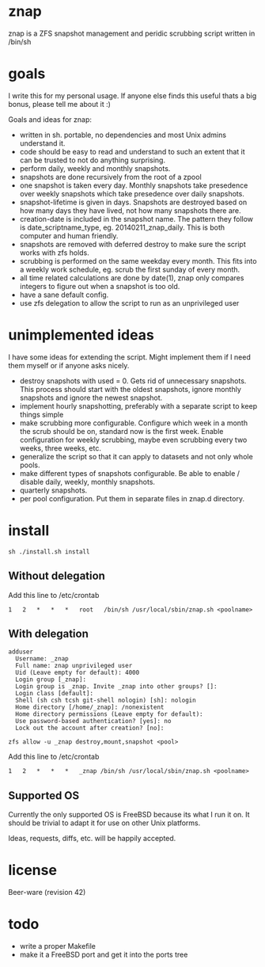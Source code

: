 znap
====
znap is a ZFS snapshot management and peridic scrubbing script written in /bin/sh


goals
=====
I write this for my personal usage. If anyone else finds this useful thats a big bonus, 
please tell me about it :) 

Goals and ideas for znap:
- written in sh. portable, no dependencies and most Unix admins understand it.
- code should be easy to read and understand to such an extent that it can be 
  trusted to not do anything surprising.
- perform daily, weekly and monthly snapshots.
- snapshots are done recursively from the root of a zpool
- one snapshot is taken every day. Monthly snapshots take presedence over weekly 
  snapshots which take presedence over daily snapshots.
- snapshot-lifetime is given in days. Snapshots are destroyed based on how many 
  days they have lived, not how many snapshots there are.
- creation-date is included in the snapshot name. The pattern they follow is 
  date_scriptname_type, eg. 20140211_znap_daily. This is both computer and 
  human friendly.
- snapshots are removed with deferred destroy to make sure the script works with 
  zfs holds.
- scrubbing is performed on the same weekday every month. This fits into a 
  weekly work schedule, eg. scrub the first sunday of every month.
- all time related calculations are done by date(1), znap only compares integers 
  to figure out when a snapshot is too old.
- have a sane default config.
- use zfs delegation to allow the script to run as an unprivileged user


unimplemented ideas
===================
I have some ideas for extending the script. Might implement them if I need them myself 
or if anyone asks nicely.
- destroy snapshots with used = 0. Gets rid of unnecessary snapshots. This process 
  should start with the oldest snapshots, ignore monthly snapshots and ignore 
  the newest snapshot.
- implement hourly snapshotting, preferably with a separate script to keep things 
  simple
- make scrubbing more configurable. Configure which week in a month the scrub should 
  be on, standard now is the first week. Enable configuration for weekly scrubbing, 
  maybe even scrubbing every two weeks, three weeks, etc.
- generalize the script so that it can apply to datasets and not only whole pools.
- make different types of snapshots configurable. Be able to enable / disable daily, 
  weekly, monthly snapshots.
- quarterly snapshots.
- per pool configuration. Put them in separate files in znap.d directory.


install
=======

```
sh ./install.sh install
```

Without delegation
------------------

Add this line to /etc/crontab

```
1   2   *   *   *   root   /bin/sh /usr/local/sbin/znap.sh <poolname>
```

With delegation
---------------

```
adduser
  Username: _znap
  Full name: znap unprivileged user
  Uid (Leave empty for default): 4000
  Login group [_znap]:
  Login group is _znap. Invite _znap into other groups? []:
  Login class [default]:
  Shell (sh csh tcsh git-shell nologin) [sh]: nologin
  Home directory [/home/_znap]: /nonexistent
  Home directory permissions (Leave empty for default):
  Use password-based authentication? [yes]: no
  Lock out the account after creation? [no]:

zfs allow -u _znap destroy,mount,snapshot <pool> 
```

Add this line to /etc/crontab

```
1   2   *   *   *   _znap /bin/sh /usr/local/sbin/znap.sh <poolname>
```

Supported OS
------------
Currently the only supported OS is FreeBSD because its what I run it on. 
It should be trivial to adapt it for use on other Unix platforms.

Ideas, requests, diffs, etc. will be happily accepted.


license
=======
Beer-ware (revision 42)


todo
====
- write a proper Makefile
- make it a FreeBSD port and get it into the ports tree
